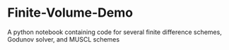 # Finite-Volume-Demo
A python notebook containing code for several finite difference schemes, Godunov solver, and MUSCL schemes
